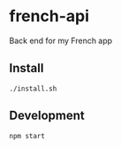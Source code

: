 # french-api
Back end for my French app

## Install
```
./install.sh
```

## Development
```
npm start
```
